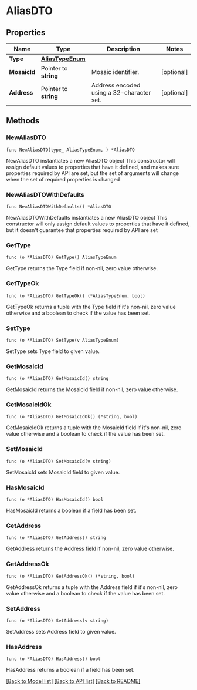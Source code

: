 # AliasDTO

## Properties

Name | Type | Description | Notes
------------ | ------------- | ------------- | -------------
**Type** | [**AliasTypeEnum**](AliasTypeEnum.md) |  | 
**MosaicId** | Pointer to **string** | Mosaic identifier. | [optional] 
**Address** | Pointer to **string** | Address encoded using a 32-character set. | [optional] 

## Methods

### NewAliasDTO

`func NewAliasDTO(type_ AliasTypeEnum, ) *AliasDTO`

NewAliasDTO instantiates a new AliasDTO object
This constructor will assign default values to properties that have it defined,
and makes sure properties required by API are set, but the set of arguments
will change when the set of required properties is changed

### NewAliasDTOWithDefaults

`func NewAliasDTOWithDefaults() *AliasDTO`

NewAliasDTOWithDefaults instantiates a new AliasDTO object
This constructor will only assign default values to properties that have it defined,
but it doesn't guarantee that properties required by API are set

### GetType

`func (o *AliasDTO) GetType() AliasTypeEnum`

GetType returns the Type field if non-nil, zero value otherwise.

### GetTypeOk

`func (o *AliasDTO) GetTypeOk() (*AliasTypeEnum, bool)`

GetTypeOk returns a tuple with the Type field if it's non-nil, zero value otherwise
and a boolean to check if the value has been set.

### SetType

`func (o *AliasDTO) SetType(v AliasTypeEnum)`

SetType sets Type field to given value.


### GetMosaicId

`func (o *AliasDTO) GetMosaicId() string`

GetMosaicId returns the MosaicId field if non-nil, zero value otherwise.

### GetMosaicIdOk

`func (o *AliasDTO) GetMosaicIdOk() (*string, bool)`

GetMosaicIdOk returns a tuple with the MosaicId field if it's non-nil, zero value otherwise
and a boolean to check if the value has been set.

### SetMosaicId

`func (o *AliasDTO) SetMosaicId(v string)`

SetMosaicId sets MosaicId field to given value.

### HasMosaicId

`func (o *AliasDTO) HasMosaicId() bool`

HasMosaicId returns a boolean if a field has been set.

### GetAddress

`func (o *AliasDTO) GetAddress() string`

GetAddress returns the Address field if non-nil, zero value otherwise.

### GetAddressOk

`func (o *AliasDTO) GetAddressOk() (*string, bool)`

GetAddressOk returns a tuple with the Address field if it's non-nil, zero value otherwise
and a boolean to check if the value has been set.

### SetAddress

`func (o *AliasDTO) SetAddress(v string)`

SetAddress sets Address field to given value.

### HasAddress

`func (o *AliasDTO) HasAddress() bool`

HasAddress returns a boolean if a field has been set.


[[Back to Model list]](../README.md#documentation-for-models) [[Back to API list]](../README.md#documentation-for-api-endpoints) [[Back to README]](../README.md)


